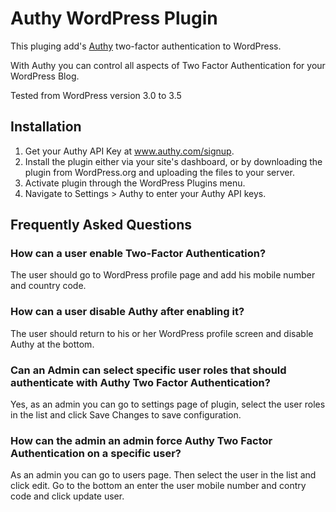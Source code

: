 # Authy WordPress Plugin

This pluging add's [Authy](http://www.authy.com) two-factor authentication to WordPress.

With Authy you can control all aspects of Two Factor Authentication for your WordPress Blog.

Tested from WordPress version 3.0 to 3.5

## Installation

1. Get your Authy API Key at www.authy.com/signup.
2. Install the plugin either via your site's dashboard, or by downloading the plugin from WordPress.org and uploading the files to your server.
3. Activate plugin through the WordPress Plugins menu.
4. Navigate to Settings > Authy to enter your Authy API keys.


## Frequently Asked Questions

### How can a user enable Two-Factor Authentication?

The user should go to WordPress profile page and add his mobile number and country code.

### How can a user disable Authy after enabling it?

The user should return to his or her WordPress profile screen and disable Authy at the bottom.

### Can an Admin can select specific user roles that should authenticate with Authy Two Factor Authentication?

Yes, as an admin you can go to settings page of plugin, select the user roles in the list and click Save Changes to save configuration.

### How can the admin an admin force Authy Two Factor Authentication on a specific user?

As an admin you can go to users page. Then select the user in the list and click edit. Go to the bottom an enter the user mobile number and contry code and click update user.
